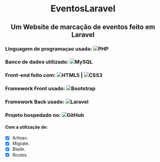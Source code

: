 <h1 align="center"> EventosLaravel </h1>

<h2 align="center"> Um Website de marcação de eventos feito em Laravel </h2>

### Linguagem de programaçao usada: ![PHP](https://img.shields.io/badge/-PHP-%236495ED?style=flat-square&logo=PHP&logoColor=ffffff)
### Banco de dados utilizado: ![MySQL](https://img.shields.io/badge/-MySQL-%234169E1?style=flat-square&logo=MySQL&logoColor=ffffff)
### Front-end feito com: ![HTML5](https://img.shields.io/badge/-HTML5-%23E44D27?style=flat-square&logo=html5&logoColor=ffffff) | ![CSS3](https://img.shields.io/badge/-CSS3-%2300BFFF?style=flat-square&logo=CSS3&logoColor=ffffff)
### Framework Front usado: ![Bootstrap](https://img.shields.io/badge/-Bootstrap-563D7C?style=flat-square&logo=Bootstrap)
### Framework Back usado: ![Laravel](https://img.shields.io/badge/-Laravel-F05340?style=flat-square&logo=Laravel&logoColor=FFFFFF)
### Projeto hospedado no: ![GitHub](https://img.shields.io/badge/-GitHub-181717?style=flat-square&logo=github)


#### Com a utilização de:
- [x] Artisan.
- [x] Migrate.
- [x] Blade.
- [x] Routes.
